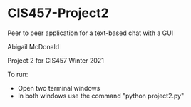 # CIS457-Project2

Peer to peer application for a text-based chat with a GUI 

Abigail McDonald

Project 2 for CIS457 Winter 2021

To run:
- Open two terminal windows
- In both windows use the command "python project2.py"
